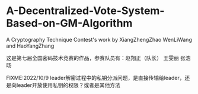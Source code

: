 # A-Decentralized-Vote-System-Based-on-GM-Algorithm
A Cryptography Technique Contest's work by XiangZhengZhao WenLiWang and HaoYangZhang

这是第七届全国密码技术竞赛的作品，参赛队员有：赵翔正（队长） 王雯丽 张浩旸


FIXME:2022/10/9 leader解密过程中的私钥分派问题，是直接传输给leader，还是向leader开放使用私钥的权限？或者是其他方法
